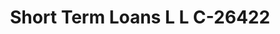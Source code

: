 ---
f_zip-code: 60137
f_state-code: IL
title: Short Term Loans L L C-26422
f_phone: 847-759-4600
f_city-only: Glen Ellyn
f_address: 661 Roosevelt Road Glen Ellyn
f_location-unique-id: '26422'
slug: short-term-loans-l-l-c-26422
updated-on: '2024-05-30T13:46:58.046Z'
created-on: '2024-05-30T13:36:59.803Z'
published-on: '2024-05-30T13:54:32.469Z'
f_city-state: cms/city/glen-ellyn-il.md
f_company: cms/company/short-term-loans-l-l-c.md
f_state: cms/state/illinois.md
layout: '[payday-loan].html'
tags: payday-loan
---